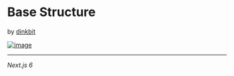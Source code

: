 # Base Structure
by [dinkbit](<http://dinkbit.com>)

[![image](http://dinkbit.com/images/firmadinkbit.png)](<http://dinkbit.com>)

___

*Next.js 6*
